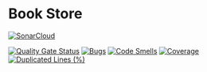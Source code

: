 # Book Store

[![SonarCloud](https://sonarcloud.io/images/project_badges/sonarcloud-white.svg)](https://sonarcloud.io/summary/new_code?id=BohdanLytvynov_BG_test)

[![Quality Gate Status](https://sonarcloud.io/api/project_badges/measure?project=BohdanLytvynov_BG_test&metric=alert_status)](https://sonarcloud.io/summary/new_code?id=BohdanLytvynov_BG_test) [![Bugs](https://sonarcloud.io/api/project_badges/measure?project=BohdanLytvynov_BG_test&metric=bugs)](https://sonarcloud.io/summary/new_code?id=BohdanLytvynov_BG_test) [![Code Smells](https://sonarcloud.io/api/project_badges/measure?project=BohdanLytvynov_BG_test&metric=code_smells)](https://sonarcloud.io/summary/new_code?id=BohdanLytvynov_BG_test) [![Coverage](https://sonarcloud.io/api/project_badges/measure?project=BohdanLytvynov_BG_test&metric=coverage)](https://sonarcloud.io/summary/new_code?id=BohdanLytvynov_BG_test) [![Duplicated Lines (%)](https://sonarcloud.io/api/project_badges/measure?project=BohdanLytvynov_BG_test&metric=duplicated_lines_density)](https://sonarcloud.io/summary/new_code?id=BohdanLytvynov_BG_test)
